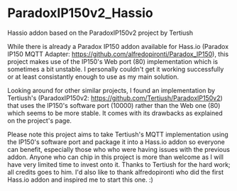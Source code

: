 # ParadoxIP150v2_Hassio
Hassio addon based on the ParadoxIP150v2 project by Tertiush

While there is already a Paradox IP150 addon available for Hass.io (Paradox IP150 MQTT Adapter: https://github.com/alfredopironti/Paradox_IP150), this project makes use of the IP150's Web port (80) implementation which is sometimes a bit unstable. I personally couldn't get it working successfully or at least consistantly enough to use as my main solution. 

Looking around for other similar projects, I found an implementation by Tertiush's (ParadoxIP150v2: https://github.com/Tertiush/ParadoxIP150v2) that uses the IP150's software port (10000) rather than the Web one (80) which seems to be more stable. It comes with its drawbacks as explained on the project's page.

Please note this project aims to take Tertiush's MQTT implementation using the IP150's software port and package it into a Hass.io addon so everyone can benefit, especially those who who were having issues with the previous addon. Anyone who can chip in this project is more than welcome as I will have very limited time to invest onto it. Thanks to Tertiush for the hard work; all credits goes to him. I'd also like to thank alfredopironti who did the first Hass.io addon and inspired me to start this one. :)
